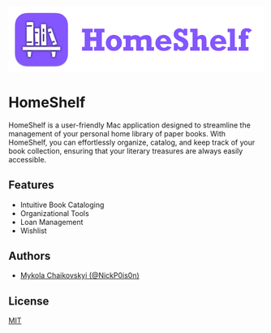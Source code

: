 ![Logo](https://github.com/NickP0is0n/HomeShelf/blob/main/readme_logo.png?raw=true)
# HomeShelf

HomeShelf is a user-friendly Mac application designed to streamline the management of your personal home library of paper books. With HomeShelf, you can effortlessly organize, catalog, and keep track of your book collection, ensuring that your literary treasures are always easily accessible.

## Features

- Intuitive Book Cataloging
- Organizational Tools
- Loan Management
- Wishlist


## Authors

- [Mykola Chaikovskyi (@NickP0is0n)](https://www.github.com/NickP0is0n)


## License

[MIT](https://github.com/NickP0is0n/HomeShelf/blob/main/LICENSE)

